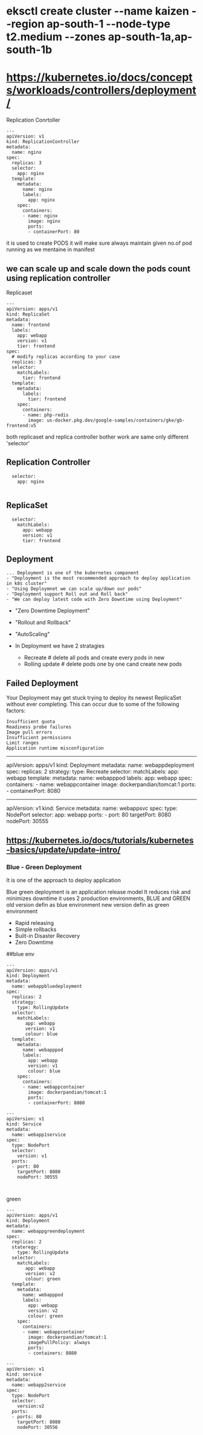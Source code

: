 #  eksctl create cluster --name kaizen --region ap-south-1  --node-type t2.medium --zones ap-south-1a,ap-south-1b

# https://kubernetes.io/docs/concepts/workloads/controllers/deployment/

Replication Conrtoller
```
---
apiVersion: v1
kind: ReplicationController
metadata:
  name: nginx
spec:
  replicas: 3
  selector:
    app: nginx
  template:
    metadata:
      name: nginx
      labels:
        app: nginx
    spec:
      containers:
      - name: nginx
        image: nginx
        ports:
        - containerPort: 80

```

it is used to create PODS
it will make sure always maintain given no.of pod running  as we mentaine in manifest


we can scale up and scale down the pods count using replication controller
------------------------------------------------------------
Replicaset
```
---
apiVersion: apps/v1
kind: ReplicaSet
metadata:
  name: frontend
  labels:
    app: webapp
    version: v1
    tier: frontend
spec:
  # modify replicas according to your case
  replicas: 3
  selector:
    matchLabels:
      tier: frontend
  template:
    metadata:
      labels:
        tier: frontend
    spec:
      containers:
      - name: php-redis
        image: us-docker.pkg.dev/google-samples/containers/gke/gb-frontend:v5

```
both replicaset and replica controller bother work are same only different 'selector'

## Replication Controller
```
  selector:
    app: nginx
 
```

## ReplicaSet
```
  selector:
    matchLabels:
      app: webapp
      version: v1		
      tier: frontend
```

Deployment
----------
	... Deployment is one of the kubernetes component
	- "Deployment is the most recommended approach to deploy application in k8s cluster" 
	- "Using Deploymnet we can scale up/down our pods"  
	- "Deployment support Roll out and Roll back"  
	- "We can deploy latest code with Zero Downtime using Deployment" 

- "Zero Downtime Deployment"  
- "Rollout and Rollback"  
- "AutoScaling"  

- In Deployment we have 2 stratagies  
	* Recreate	 # delete all pods and create every pods in new	
	* Rolling update # delete pods one by one cand create new pods




## Failed Deployment  

Your Deployment may get stuck trying to deploy its newest ReplicaSet without ever completing. This can occur due to some of the following factors:

```
Insufficient quota
Readiness probe failures
Image pull errors
Insufficient permissions
Limit ranges
Application runtime misconfiguration
```

---
apiVersion: apps/v1
kind: Deployment
metadata:
  name: webappdeployment
spec:
  replicas: 2
  strategy:
    type: Recreate
  selector:
    matchLabels:
      app: webapp
  template:
    metadata:
      name: webapppod
      labels:
        app: webapp
    spec:
      containers:
      - name: webappcontainer
        image: dockerpandian/tomcat:1
        ports:
          - containerPort: 8080  

---
apiVersion: v1
kind: Service
metadata:
  name: webappsvc
spec:
  type: NodePort
  selector:
    app: webapp
  ports:
    - port: 80
      targetPort: 8080
      nodePort: 30555 


  
## https://kubernetes.io/docs/tutorials/kubernetes-basics/update/update-intro/	

### Blue - Green Deployment

It is one of the approach to deploy application

Blue green deployment is an application release model
It reduces risk and minimizes downtime
it uses 2 production environments, BLUE and GREEN
old version defin as blue environment
new version defin as green environment

* Rapid releasing
* Simple rollbacks
* Built-in Disaster Recovery
* Zero Downtime

##blue env

```
---
apiVersion: apps/v1
kind: Deployment
metadata:
  name: webappbluedeployment
spec:
  replicas: 2
  strategy:
    type: RollingUpdate
  selector:
    matchLabels:
       app: webapp
       version: v1
       colour: blue
  template:
    metadata:
      name: webapppod
      labels:
        app: webapp
        version: v1
        colour: blue
    spec:
      containers:
      - name: webappcontainer
        image: dockerpandian/tomcat:1
        ports:
        - containerPort: 8080 
    
---
apiVersion: v1
kind: Service
metadata:
  name: webapp1service
spec:
  type: NodePort
  selector:
    version: v1
  ports:
  - port: 80
    targetPort: 8080
    nodePort: 30555



```

green
```
---
apiVersion: apps/v1
kind: Deployment
metadata:
  name: webappgreendeployment
spec:
  replicas: 2
  stateregy:
    type: RollingUpdate
  selector:
    matchLabels:
       app: webapp
       version: v2
       colour: green
  template:
    metadata:
      name: webapppod
      labels:
        app: webapp
        version: v2
        colour: green
    spec:
      containers:
      - name: webappcontainer
        image: dockerpandian/tomcat:1
        imagePullPolicy: always
        ports:
        - containers: 8080 
    
---
apiVersion: v1
kind: service
metadata:
  name: webapp2service
spec:
  type: NodePort
  selector:
    version:v2
  ports:
  - ports: 80
    targetPort: 8080
    nodePort: 30556
```


